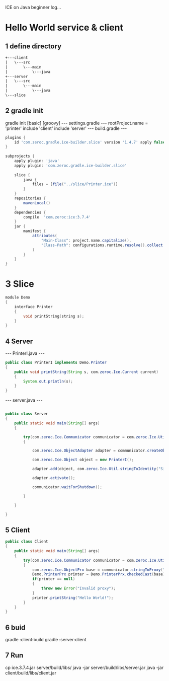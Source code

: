 
ICE on Java beginner log...

# Hello World service & client

## 1 define directory 
```html
+---client
|   \---src
|       \---main
|           \---java
+---server
|   \---src
|       \---main
|           \---java
\---slice
```

## 2 gradle init
gradle init
[basic]
[groovy]
--- settings.gradle ---
rootProject.name = 'printer'
include 'client'
include 'server'
--- build.gradle ---
```groovy
plugins {
    id 'com.zeroc.gradle.ice-builder.slice' version '1.4.7' apply false
}
  
subprojects {
    apply plugin: 'java'
    apply plugin: 'com.zeroc.gradle.ice-builder.slice'
    
    slice {
        java {
            files = [file("../slice/Printer.ice")]
        }
    }
    repositories {
        mavenLocal()
    }
    dependencies {
        compile  'com.zeroc:ice:3.7.4'
    }
    jar {
        manifest {
            attributes(
                "Main-Class": project.name.capitalize(),
                "Class-Path": configurations.runtime.resolve().collect { it.getName() }.join(' ')
            )
        }
    }
}
```

# 3 Slice
```c
module Demo
{
    interface Printer
    {
        void printString(string s);
    }
}
```
## 4 Server
--- PrinterI.java ---
```java
public class PrinterI implements Demo.Printer
{
    public void printString(String s, com.zeroc.Ice.Current current)
    {
        System.out.println(s);
    }
}
```
--- server.java ---
```java

public class Server
{
    public static void main(String[] args)
    {

        try(com.zeroc.Ice.Communicator communicator = com.zeroc.Ice.Util.initialize(args))
        {

            com.zeroc.Ice.ObjectAdapter adapter = communicator.createObjectAdapterWithEndpoints("SimplePrinterAdapter", "default -p 10000");

            com.zeroc.Ice.Object object = new PrinterI();

            adapter.add(object, com.zeroc.Ice.Util.stringToIdentity("SimplePrinter"));

            adapter.activate();

            communicator.waitForShutdown();

        }

    }

}
```


## 5 Client
```java
public class Client
{
    public static void main(String[] args)
    {
        try(com.zeroc.Ice.Communicator communicator = com.zeroc.Ice.Util.initialize(args))
        {
            com.zeroc.Ice.ObjectPrx base = communicator.stringToProxy("SimplePrinter:default -p 10000");
            Demo.PrinterPrx printer = Demo.PrinterPrx.checkedCast(base);
            if(printer == null)
            {
                throw new Error("Invalid proxy");
            }
            printer.printString("Hello World!");
        }
    }
}
```

## 6 buid
gradle :client:build
gradle :server:client

## 7 Run
cp ice.3.7.4.jar server/build/libs/
java -jar server/build/libs/server.jar
java -jar client/build/libs/client.jar
